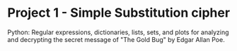 # Project 1 - Simple Substitution cipher
Python: Regular expressions, dictionaries, lists, sets, and plots for analyzing and decrypting the secret message of "The Gold Bug" by Edgar Allan Poe.